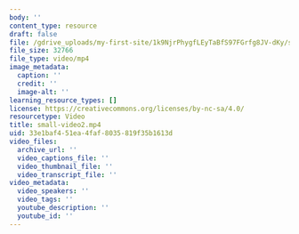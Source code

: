 ```yaml
---
body: ''
content_type: resource
draft: false
file: /gdrive_uploads/my-first-site/1k9NjrPhygfLEyTaBfS97FGrfg8JV-dKy/small-video2.mp4
file_size: 32766
file_type: video/mp4
image_metadata:
  caption: ''
  credit: ''
  image-alt: ''
learning_resource_types: []
license: https://creativecommons.org/licenses/by-nc-sa/4.0/
resourcetype: Video
title: small-video2.mp4
uid: 33e1baf4-51ea-4faf-8035-819f35b1613d
video_files:
  archive_url: ''
  video_captions_file: ''
  video_thumbnail_file: ''
  video_transcript_file: ''
video_metadata:
  video_speakers: ''
  video_tags: ''
  youtube_description: ''
  youtube_id: ''
---
```

